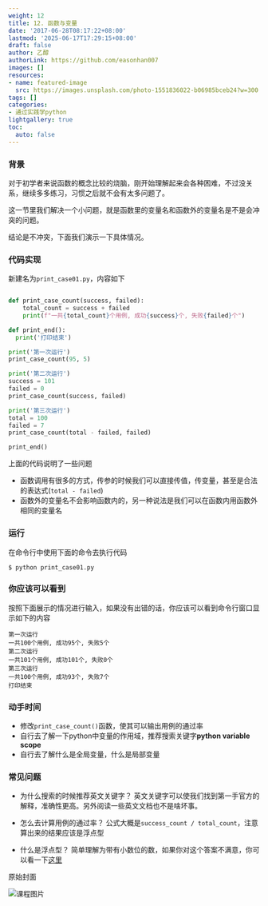 ```yaml
---
weight: 12
title: 12. 函数与变量
date: '2017-06-28T08:17:22+08:00'
lastmod: '2025-06-17T17:29:15+08:00'
draft: false
author: 乙醇
authorLink: https://github.com/easonhan007
images: []
resources:
- name: featured-image
  src: https://images.unsplash.com/photo-1551836022-b06985bceb24?w=300
tags: []
categories:
- 通过实践学python
lightgallery: true
toc:
  auto: false
---
```




### 背景

对于初学者来说函数的概念比较的烧脑，刚开始理解起来会各种困难，不过没关系，继续多多练习，习惯之后就不会有太多问题了。

这一节里我们解决一个小问题，就是函数里的变量名和函数外的变量名是不是会冲突的问题。

结论是不冲突，下面我们演示一下具体情况。

### 代码实现

新建名为```print_case01.py```，内容如下

```python

def print_case_count(success, failed):
    total_count = success + failed
    print(f"一共{total_count}个用例, 成功{success}个, 失败{failed}个")

def print_end():
  print('打印结束')

print('第一次运行')
print_case_count(95, 5)

print('第二次运行')
success = 101
failed = 0
print_case_count(success, failed)

print('第三次运行')
total = 100
failed = 7
print_case_count(total - failed, failed)

print_end()

```

上面的代码说明了一些问题

* 函数调用有很多的方式，传参的时候我们可以直接传值，传变量，甚至是合法的表达式(```total - failed```)
* 函数外的变量名不会影响函数内的，另一种说法是我们可以在函数内用函数外相同的变量名

### 运行

在命令行中使用下面的命令去执行代码

```
$ python print_case01.py

```

### 你应该可以看到

按照下面展示的情况进行输入，如果没有出错的话，你应该可以看到命令行窗口显示如下的内容

```
第一次运行                       
一共100个用例, 成功95个, 失败5个       
第二次运行                       
一共101个用例, 成功101个, 失败0个      
第三次运行                       
一共100个用例, 成功93个, 失败7个       
打印结束                       

 ```

### 动手时间

* 修改```print_case_count()```函数，使其可以输出用例的通过率
* 自行去了解一下python中变量的作用域，推荐搜索关键字**python variable scope**
* 自行去了解什么是全局变量，什么是局部变量

### 常见问题

* 为什么搜索的时候推荐英文关键字？ 英文关键字可以使我们找到第一手官方的解释，准确性更高。另外阅读一些英文文档也不是啥坏事。

* 怎么去计算用例的通过率？ 公式大概是```success_count / total_count```，注意算出来的结果应该是浮点型

* 什么是浮点型？ 简单理解为带有小数位的数，如果你对这个答案不满意，你可以看一下[这里](https://en.wikipedia.org/wiki/Floating-point_arithmetic)




原始封面

![课程图片](https://images.unsplash.com/photo-1551836022-b06985bceb24?w=300)

